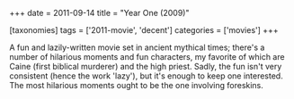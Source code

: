 +++
date = 2011-09-14
title = "Year One (2009)"

[taxonomies]
tags = ['2011-movie', 'decent']
categories = ['movies']
+++

A fun and lazily-written movie set in ancient mythical times; there\'s a
number of hilarious moments and fun characters, my favorite of which are
Caine (first biblical murderer) and the high priest. Sadly, the fun
isn\'t very consistent (hence the work \'lazy\'), but it\'s enough to
keep one interested. The most hilarious moments ought to be the one
involving foreskins.
